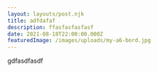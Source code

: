 ```yaml
---
layout: layouts/post.njk
title: adfdafaf
description: ffasfasfasfasf
date: 2021-08-18T22:00:00.000Z
featuredImage: /images/uploads/my-a6-bord.jpg
---
```

gdfasdfasdf